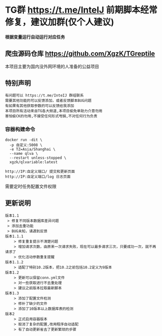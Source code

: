 # TG群 https://t.me/InteIJ 前期脚本经常修复，建议加群(仅个人建议)

#### 根据变量运行自动运行对应任务
## 爬虫源码仓库 https://github.com/XgzK/TGreptile
本项目主要为国内没外网环境的人准备的公益项目

## 特别声明

```text
有问题可以 https://t.me/InteIJ 群组联系
需要其他功能的可以反馈添加，或者反馈脚本BUG问题
有如果有其他获取参数的可以反馈给我添加
本项目所有活动来自TG各大频道,本项目偷免单助力介意勿用
害怕偷CK的勿用,不接受任何形式甩锅,不对任何行为负责
```


### 容器构建命令
```shell
docker run -dit \
  -p 自定义:5008 \
  -e TZ=Asia/Shanghai \
  --name qlva \
  --restart unless-stopped \
  xgzk/qlvariable:latest
```
```http request
http://IP:自定义端口/ 提交和更新页面
http://IP:自定义端口/log 日志页面
```
需要定时任务配置文件权限

## 更新说明

```text
版本1.1 
 > 修复不同版本数据库差异问题
 > 添加去重功能
 > BUG未知，请遇到反馈
版本1.1.1
    > 修复重复提示不清楚问题
    > 增加请求次数，由原来一次请求失败，现在可以最多请求三次，只要成功一次，就不再请求了
    > 优化活动参数重复提醒
版本1.1.2
    > 适配了特别10.2版本，把10.2之前包括10.2定义为9版本
版本1.2
    > 更新可以保留conn.yml文件
    > 对一些获取进行不去重处理
    > 建议之前版本拉取最新脚本
版本1.3
    > 添加了配置文件检测
    > 修补了缺少的文件
    > 添加了10版本以上数据库表的检测
版本2
    > 正式启用容器版本
    > 取消了复杂的配置,改用程序自动适配
    > 有了自动更新省去了更新繁琐的步骤
```

